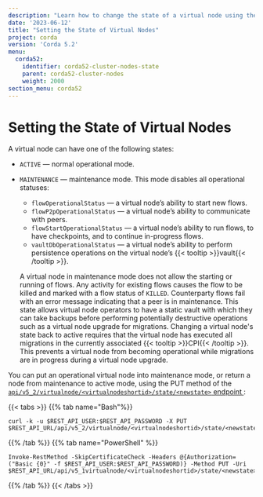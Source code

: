 ```yaml
---
description: "Learn how to change the state of a virtual node using the REST API."
date: '2023-06-12'
title: "Setting the State of Virtual Nodes"
project: corda
version: 'Corda 5.2'
menu:
  corda52:
    identifier: corda52-cluster-nodes-state
    parent: corda52-cluster-nodes
    weight: 2000
section_menu: corda52
---
```


# Setting the State of Virtual Nodes

A virtual node can have one of the following states:

* `ACTIVE` — normal operational mode.
* `MAINTENANCE` — maintenance mode. This mode disables all operational statuses:
    * `flowOperationalStatus` — a virtual node’s ability to start new flows.
    * `flowP2pOperationalStatus` — a virtual node’s ability to communicate with peers.
    * `flowStartOperationalStatus` — a virtual node’s ability to run flows, to have checkpoints, and to continue in-progress flows.
    * `vaultDbOperationalStatus` — a virtual node’s ability to perform persistence operations on the virtual node’s {{< tooltip >}}vault{{< /tooltip >}}.

    A virtual node in maintenance mode does not allow the starting or running of flows. Any activity for existing flows causes the flow to be killed and marked with a flow status of `KILLED`. Counterparty flows fail with an error message indicating that a peer is in maintenance. This state allows virtual node operators to have a static vault with which they can take backups before performing potentially destructive operations such as a virtual node upgrade for migrations. Changing a virtual node's state back to active requires that the virtual node has executed all migrations in the currently associated {{< tooltip >}}CPI{{< /tooltip >}}. This prevents a virtual node from becoming operational while migrations are in progress during a virtual node upgrade.

You can put an operational virtual node into maintenance mode, or return a node from maintenance to active mode, using the PUT method of the <a href ="../../reference/rest-api/openapi.html#tag/Virtual-Node-API/operation/put_virtualnode__virtualnodeshortid__state__newstate_">`api/v5_2/virtualnode/<virtualnodeshortid>/state/<newstate>` endpoint </a>:

{{< tabs >}}
{{% tab name="Bash"%}}
```shell
curl -k -u $REST_API_USER:$REST_API_PASSWORD -X PUT $REST_API_URL/api/v5_2/virtualnode/<virtualnodeshortid>/state/<newstate>
```
{{% /tab %}}
{{% tab name="PowerShell" %}}
```shell
Invoke-RestMethod -SkipCertificateCheck -Headers @{Authorization=("Basic {0}" -f $REST_API_USER:$REST_API_PASSWORD)} -Method PUT -Uri $REST_API_URL/api/v5_1virtualnode/<virtualnodeshortid>/state/<newstate>
```
{{% /tab %}}
{{< /tabs >}}
